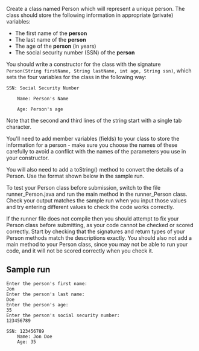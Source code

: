 Create a class named Person which will represent a unique person. The class should store the following information in appropriate (private) variables:
* The first name of the **person**
* The last name of the **person**
* The age of the **person** (in years)
* The social security number (SSN) of the **person**

You should write a constructor for the class with the signature `Person(String firstName, String lastName, int age, String ssn)`, which sets the four variables for the class in the following way:

```
SSN: Social Security Number

    Name: Person's Name

    Age: Person's age
```

Note that the second and third lines of the string start with a single tab character.

You'll need to add member variables (fields) to your class to store the information for a person - make sure you choose the names of these carefully to avoid a conflict with the names of the parameters you use in your constructor.

You will also need to add a toString() method to convert the details of a Person. Use the format shown below in the sample run.

To test your Person class before submission, switch to the file runner_Person.java and run the main method in the runner_Person class. Check your output matches the sample run when you input those values and try entering different values to check the code works correctly.

If the runner file does not compile then you should attempt to fix your Person class before submitting, as your code cannot be checked or scored correctly. Start by checking that the signatures and return types of your Person methods match the descriptions exactly. You should also not add a main method to your Person class, since you may not be able to run your code, and it will not be scored correctly when you check it.

## Sample run
```
Enter the person's first name:
Jon
Enter the person's last name: 
Doe
Enter the person's age: 
35
Enter the person's social security number: 
123456789

SSN: 123456789
    Name: Jon Doe
    Age: 35
```